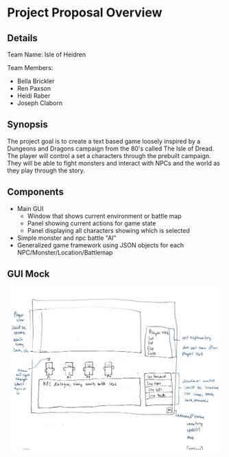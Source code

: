 # Project Proposal Overview

## Details
Team Name: Isle of Heidren

Team Members:
* Bella Brickler
* Ren Paxson
* Heidi Raber
* Joseph Claborn

## Synopsis
The project goal is to create a text based game loosely inspired by a Dungeons and Dragons campaign from the 80's called The Isle of Dread. The player will control a set a characters through the prebuilt campaign. They will be able to fight monsters and interact with NPCs and the world as they play through the story.

## Components
* Main GUI
  * Window that shows current environment or battle map
  * Panel showing current actions for game state
  * Panel displaying all characters showing which is selected
* Simple monster and npc battle "AI"
* Generalized game framework using JSON objects for each NPC/Monster/Location/Battlemap

## GUI Mock
![image](GUI-template.jpg)
